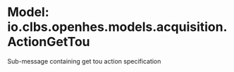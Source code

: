 # Model: io.clbs.openhes.models.acquisition.ActionGetTou

Sub-message containing get tou action specification

